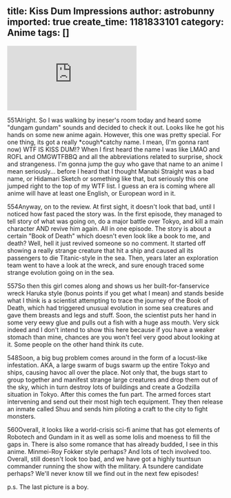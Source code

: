 title: Kiss Dum Impressions
author: astrobunny
imported: true
create_time: 1181833101
category: Anime
tags: []
---
 ![Engage Planet Kiss Dum](http://gallery.astrobunny.net/main.php?g2_view=core.DownloadItem&g2_itemId=546&g2_serialNumber=1 "Engage Planet Kiss Dum")  
  
<wpg2idlightbox>551</wpg2idlightbox>Alright. So I was walking by ineser's room today and heard some "dungam gundam" sounds and decided to check it out. Looks like he got his hands on some new anime again. However, this one was pretty special. For one thing, its got a really \*cough\*catchy name. I mean, (I'm gonna rant now) WTF IS KISS DUM!? When I first heard the name I was like LMAO and ROFL and OMGWTFBBQ and all the abbreviations related to surprise, shock and strangeness. I'm gonna jump the guy who gave that name to an anime I mean seriously... before I heard that I thought Manabi Straight was a bad name, or Hidamari Sketch or something like that, but seriously this one jumped right to the top of my WTF list. I guess an era is coming where all anime will have at least one English, or European word in it.<!--more-->  
  
<wpg2idlightbox>554</wpg2idlightbox>Anyway, on to the review. At first sight, it doesn't look that bad, until I noticed how fast paced the story was. In the first episode, they managed to tell story of what was going on, do a major battle over Tokyo, and kill a main character AND revive him again. All in one episode. The story is about a certain "Book of Death" which doesn't even look like a book to me, and death? Well, hell it just revived someone so no comment. It started off showing a really strange creature that hit a ship and caused all its passengers to die Titanic-style in the sea. Then, years later an exploration team went to have a look at the wreck, and sure enough traced some strange evolution going on in the sea.  
  
<wpg2idlightbox>557</wpg2idlightbox>So then this girl comes along and shows us her built-for-fanservice wreck Haruka style (bonus points if you get what I mean) and stands beside what I think is a scientist attempting to trace the journey of the Book of Death, which had triggered unusual evolution in some sea creatures and gave them breasts and legs and stuff. Soon, the scientist puts her hand in some very eewy glue and pulls out a fish with a huge ass mouth. Very sick indeed and I don't intend to show this here because if you have a weaker stomach than mine, chances are you won't feel very good about looking at it. Some people on the other hand think its cute.  
  
<wpg2idlightbox>548</wpg2idlightbox>Soon, a big bug problem comes around in the form of a locust-like infestation. AKA, a large swarm of bugs swarm up the entire Tokyo and ships, causing havoc all over the place. Not only that, the bugs start to group together and manifest strange large creatures and drop them out of the sky, which in turn destroy lots of buildings and create a Godzilla situation in Tokyo. After this comes the fun part. The armed forces start intervening and send out their most high tech equipment. They then release an inmate called Shuu and sends him piloting a craft to the city to fight monsters.  
  
<wpg2idlightbox>560</wpg2idlightbox>Overall, it looks like a world-crisis sci-fi anime that has got elements of Robotech and Gundam in it as well as some lolis and moeness to fill the gaps in. There is also some romance that has already budded, I see in this anime. Minmei-Roy Fokker style perhaps? And lots of tech involved too. Overall, still doesn't look too bad, and we have got a highly tsuntsun commander running the show with the military. A tsundere candidate perhaps? We'll never know till we find out in the next few episodes!  
  
p.s. The last picture is a boy.